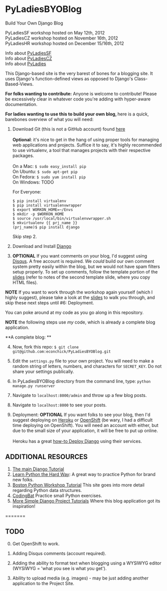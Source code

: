 PyLadiesBYOBlog
===============

Build Your Own Django Blog

PyLadiesSF workshop hosted on May 12th, 2012<br />
PyLadiesCZ workshop hosted on November 16th, 2012<br />
PyLadiesHR workshop hosted on December 15/16th, 2012<br />

Info about [PyLadiesSF](www.meetup.com/PyLadiesSF "PyLadiesSF meetup") <br />
Info about [PyLadiesCZ](www.meetup.com/PyLadiesCZ "PyLadiesCZ meetup")<br />
Info about [PyLadies](www.pyladies.com "PyLadies Main Site")

This Django-based site is the very barest of bones for a blogging site.  It uses Django's function-defined views as opposed to Django's Class-Based-Views.

<b>For folks wanting to contribute:</b> Anyone is welcome to contribute!  Please be excessively clear in whatever code you're adding with hyper-aware documentation.  

<b>For ladies wanting to use this to build your own blog, </b>here is a quick, barebones  overview of what you will need:

1. Download Git (this is not a GitHub account) found [here](http://git-scm.com/downloads "Git Downloads")<br /><br />
	**Optional**: it's nice to get in the hang of using proper tools for managing web applications and projects.  Suffice it to say, it's highly recommended to use virtualenv, a tool that manages projects with their respective packages.<br /><br />
	On a Mac: `$ sudo easy_install pip`<br />
	On Ubuntu: `$ sudo apt-get pip`<br />
	On Fedora: `$ sudo yum install pip`<br />
	On Windows: TODO <br />
	
	For Everyone:
	
	`$ pip install virtualenv` <br />
	`$ pip install virtualenvwrapper` <br />
	`$ export WORKON_HOME=~/Envs` <br />
	`$ mkdir -p $WORKON_HOME` <br />
	`$ source /usr/local/bin/virtualenvwrapper.sh` <br />
	`$ mkvirtualenv {{ prj_name }}` <br />
	`(prj_name)$ pip install django` <br />
	
	Skip step 2.
2. Download and Install [Django](https://www.djangoproject.com/download/ "Django Download")
3. **OPTIONAL** If you want comments on your blog, I'd suggest using [Disqus](http://disqus.com).  A free account is required.  We _could_ build our own comment system pretty easily within the blog, but we would not have spam filters setup properly.  To set up comments, follow the template portion of the [slides](https://www.dropbox.com/s/133mzvz37abuzg2/RuPyWorkshopSlides.pdf 'RuPy Workshop Slides') (refer to notes of the second template slide, where you copy HTML files).

**NOTE** If you want to work through the workshop again yourself (which I highly suggest), please take a look at the [slides](https://www.dropbox.com/s/133mzvz37abuzg2/RuPyWorkshopSlides.pdf) to walk you through, and skip these next steps until #6: Deployment.  

You can poke around at my code as you go along in this repository. 

**NOTE** the following steps use _my_ code, which is already a complete blog application.  

**A complete blog: **

4. Now, fork this repo: `$ git clone git@github.com:econchick/PyLadiesBYOBlog.git`  

4. Edit the `settings.py` file to your own project.  You will need to make a random string of letters, numbers, and characters for `SECRET_KEY`.  Do not share your settings publically.

5. In PyLadiesBYOBlog directory from the command line, type: `python manage.py runserver`

6. Navigate to `localhost:8000/admin` and throw up a few blog posts.

7. Navigate to `localhost:8000` to see your posts.

8. Deployment: **OPTIONAL**  If you want folks to see your blog, then I'd suggest deploying on [Heroku](http://heroku.com) or [OpenShift](http://openshift.redhat.com) (be wary, I had a difficult time deploying on OpenShift).  You will need an account with either, but due to the small size of your application, it will be free to put up online.  <br /><br />
Heroku has a great [how-to Deploy Django](https://devcenter.heroku.com/articles/django) using their services. 

ADDITIONAL RESOURCES
--------------------
1. [The main Django Tutorial](https://docs.djangoproject.com/en/1.4/intro/tutorial01/)
2. [Learn Python the Hard Way](http://learnpythonthehardway.com): A great way to practice Python for brand new folks.
3. [Boston Python Workshop Tutorial](https://openhatch.org/wiki/Boston_Python_Workshop_6/Friday/Tutorial) This site goes into more detail regarding Python data structures.
4. [CodingBat](http://codingbat.com/python) Practice small Python exercises.
5. [More Simple Django Project Tutorials](http://lightbird.net/dbe/) Where this blog application got its inspiration!

=======


TODO
----

0. Get OpenShift to work.

1. Adding Disqus comments (account required).

3. Adding the ability to format text when blogging using a WYSIWYG editor (WYSIWYG = 'what you see is what you get').

4. Ability to upload media (e.g. images) - may be just adding another application to the Project Site.
